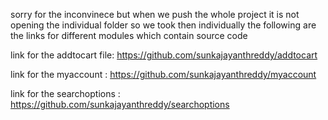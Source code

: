 sorry for the inconvinece but when we push the whole project it is not opening the individual folder so we took then individually the following  are the links for different modules which contain source code


link for the addtocart file:  https://github.com/sunkajayanthreddy/addtocart


link for the  myaccount : https://github.com/sunkajayanthreddy/myaccount


link for the searchoptions :  https://github.com/sunkajayanthreddy/searchoptions


 
